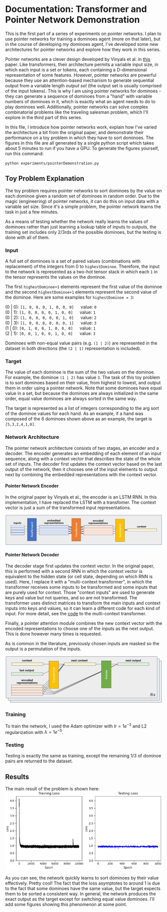 # Documentation: Transformer and Pointer Network Demonstration

This is the first part of a series of experiments on pointer networks. I plan 
to use pointer networks for training a dominoes agent (more on that later),
but in the course of developing my dominoes agent, I've developed some new 
architectures for pointer networks and explore how they work in this series.

Pointer networks are a clever design developed by Vinyals et al. in 
[this](https://papers.nips.cc/paper_files/paper/2015/hash/29921001f2f04bd3baee84a12e98098f-Abstract.html)
paper. Like transformers, their architecture permits a variable input size, in
which each input is a set or tokens, each containing a D-dimensional 
representation of some features. However, pointer networks are powerful 
because they use an attention-based mechanism to generate sequential output 
from a variable length _output set_ (the output set is usually comprised of 
the input tokens). This is why I am using pointer networks for dominoes - they
can generate a sequence of dominoes from a "hand" with variable numbers of 
dominoes in it, which is exactly what an agent needs to do to play dominoes 
well. Additionally, pointer networks can solve complex combinatorial problems
like the traveling salesman problem, which I'll explore in the third part of 
this series. 

In this file, I introduce how pointer networks work, explain how I've varied
the architecture a bit from the original paper, and demonstrate their 
performance on a toy problem in which they have to sort dominoes. The figures
in this file are all generated by a single python script which takes about 5
minutes to run if you have a GPU. To generate the figures yourself, run this
command:

```
python experiments/pointerDemonstration.py
```

## Toy Problem Explanation
The toy problem requires pointer networks to sort dominoes by the value on 
each dominoe given a random set of dominoes in random order. Due to the magic
(engineering) of pointer networks, it can do this on input data with a 
variable set size. Since it's a simple problem, the pointer network learns the
task in just a few minutes. 

As a means of testing whether the network really learns the values of dominoes
rather than just learning a lookup table of inputs to outputs, the training 
set includes only 2/3rds of the possible dominoes, but the testing is done 
with all of them. 

### Input
A full set of dominoes is a set of paired values (combinations with 
replacement) of the integers from 0 to `highestDominoe`. Therefore, the input
to the network is represented as a two-hot tensor stack in which each `1` in 
the tensor represents the values on the dominoe. 

The first `highestDominoe+1` elements represent the first value of the dominoe
and the second `highestDominoe+1` elements represent the second value of the
dominoe. Here are some examples for `highestDominoe = 3`:

(0 | 0): `[1, 0, 0, 0, 1, 0, 0, 0]` &emsp; value: `0`   
(0 | 1): `[1, 0, 0, 0, 0, 1, 0, 0]` &emsp; value: `1`    
(0 | 2): `[1, 0, 0, 0, 0, 0, 1, 0]` &emsp; value: `2`  
(0 | 3): `[1, 0, 0, 0, 0, 0, 0, 1]` &emsp; value: `3`  
(1 | 0): `[0, 1, 0, 0, 1, 0, 0, 0]` &emsp; value: `1`  
(2 | 1): `[0, 0, 1, 0, 0, 1, 0, 0]` &emsp; value: `3`  

Dominoes with non-equal value pairs (e.g. `(1 | 2)`) are represented in the 
dataset in both directions (the `(2 | 1)` representation is included).

### Target
The value of each dominoe is the sum of the two values on the dominoe. For 
example, the dominoe `(1 | 2)` has value `3`. The task of this toy problem is 
to sort dominoes based on their value, from highest to lowest, and output them
in order using a pointer network. Note that some dominoes have equal value in 
a set, but because the dominoes are always initialized in the same order, 
equal value dominoes are always sorted in the same way. 

The target is represented as a list of integers corresponding to the arg sort
of the dominoe values for each hand. As an example, if a hand was composed of 
the 6 dominoes shown above as an example, the target is `[5,3,2,4,1,0]`.

### Network Architecture
The pointer network architecture consists of two stages, an encoder and a 
decoder. The encoder generates an embedding of each element of an input 
sequence, along with a context vector that describes the state of the whole
set of inputs. The decoder first updates the context vector based on the last 
output of the network, then it chooses one of the input elements to output 
next by combining the embedded representations with the context vector.

#### Pointer Network Encoder
In the original paper by Vinyals et al., the encoder is an LSTM RNN. In this
implementation, I have replaced the LSTM with a transfomer. The context vector
is just a sum of the transformed input representations. 

![pointer encoder](media/schematics/pointerEncoderArchitecture.png)

#### Pointer Network Decoder
The decoder stage first updates the context vector. In the original paper, 
this is performed with a second RNN in which the context vector is 
equivalent to the hidden state (or cell state, depending on which RNN is 
used). Here, I replace it with a "multi-context transformer", in which the 
transformer receives some inputs to be transformed and some inputs that are 
purely used for context. Those "context inputs" are used to generate keys and
value but not queries, and so are not transformed. The transformer uses 
distinct matrices to transform the main inputs and context inputs into keys
and values, so it can learn a different code for each kind of input. For more
detail, see the [code](https://github.com/landoskape/dominoes/blob/main/dominoes/transformers.py#L637)
to the multi-context transformer.

Finally, a pointer attention module combines the new context vector with the
encoded representations to choose one of the inputs as the next output. This 
is done however many times is requested. 

As is common in the literature, previously chosen inputs are masked so the 
output is a permutation of the inputs. 

![pointer decoder](media/schematics/pointerDecoderArchitecture.png)

### Training
To train the network, I used the Adam optimizer with $lr=1e^{-3}$ and L2 
regularization with $\lambda=1e^{-5}$.

### Testing
Testing is exactly the same as training, except the remaining 1/3 of dominoe
pairs are returned to the dataset. 

## Results

The main result of the problem is shown here: 
![pointer toy figure](media/pointerDemonstration.png)

As you can see, the network quickly learns to sort dominoes by their value 
effectively. Pretty cool! The fact that the loss asymptotes to around 1 
is due to the fact that some dominoes have the same value, but the target
expects them to be sorted a consistent way. In general, the network produces
the exact output as the target except for switching equal value dominoes. I'll
add some figures showing this phenomenon at some point.

